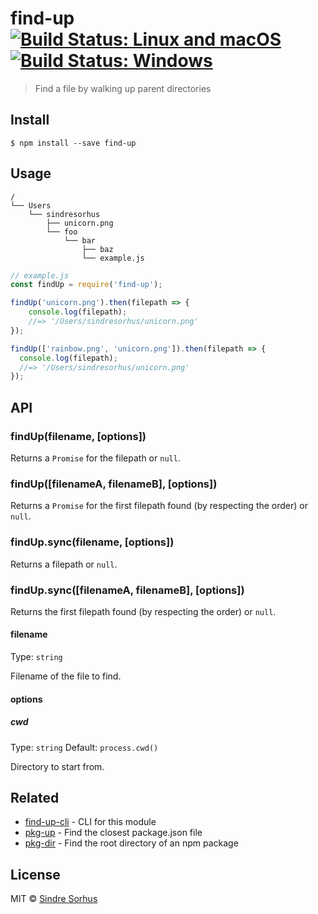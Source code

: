 # find-up [![Build Status: Linux and macOS](https://travis-ci.org/sindresorhus/find-up.svg?branch=master)](https://travis-ci.org/sindresorhus/find-up) [![Build Status: Windows](https://ci.appveyor.com/api/projects/status/l0cyjmvh5lq72vq2/branch/master?svg=true)](https://ci.appveyor.com/project/sindresorhus/find-up/branch/master)

> Find a file by walking up parent directories


## Install

```
$ npm install --save find-up
```


## Usage

```
/
└── Users
    └── sindresorhus
        ├── unicorn.png
        └── foo
            └── bar
                ├── baz
                └── example.js
```

```js
// example.js
const findUp = require('find-up');

findUp('unicorn.png').then(filepath => {
	console.log(filepath);
	//=> '/Users/sindresorhus/unicorn.png'
});

findUp(['rainbow.png', 'unicorn.png']).then(filepath => {
  console.log(filepath);
  //=> '/Users/sindresorhus/unicorn.png'
});
```


## API

### findUp(filename, [options])

Returns a `Promise` for the filepath or `null`.

### findUp([filenameA, filenameB], [options])

Returns a `Promise` for the first filepath found (by respecting the order) or `null`.

### findUp.sync(filename, [options])

Returns a filepath or `null`.

### findUp.sync([filenameA, filenameB], [options])

Returns the first filepath found (by respecting the order) or `null`.

#### filename

Type: `string`

Filename of the file to find.

#### options

##### cwd

Type: `string`
Default: `process.cwd()`

Directory to start from.


## Related

- [find-up-cli](https://github.com/sindresorhus/find-up-cli) - CLI for this module
- [pkg-up](https://github.com/sindresorhus/pkg-up) - Find the closest package.json file
- [pkg-dir](https://github.com/sindresorhus/pkg-dir) - Find the root directory of an npm package


## License

MIT © [Sindre Sorhus](https://sindresorhus.com)

